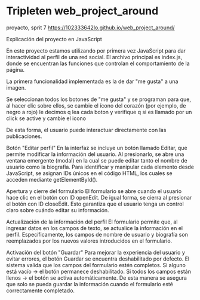 # Tripleten web_project_around
proyacto, sprit 7
https://102333642lo.github.io/web_project_around/

Explicación del proyecto en JavaScript

En este proyecto estamos utilizando por primera vez JavaScript para dar interactividad al perfil de una red social. El archivo principal es index.js, donde se encuentran las funciones que controlan el comportamiento de la página.

La primera funcionalidad implementada es la de dar "me gusta" a una imagen.

Se seleccionan todos los botones de "me gusta" y se programan para que, al hacer clic sobre ellos, se cambie el ícono del corazón (por ejemplo, de negro a rojo) le decimos q lea cada boton y verifique q si es llamado por un click se active y cambie el icono 

De esta forma, el usuario puede interactuar directamente con las publicaciones.

Botón "Editar perfil"
En la interfaz se incluye un botón llamado Editar, que permite modificar la información del usuario.
Al presionarlo, se abre una ventana emergente (modal) en la cual se puede editar tanto el nombre de usuario como la biografía.
Para identificar y manipular cada elemento desde JavaScript, se asignan IDs únicos en el código HTML, los cuales se acceden mediante getElementById().

Apertura y cierre del formulario
El formulario se abre cuando el usuario hace clic en el botón con ID openEdit.
De igual forma, se cierra al presionar el botón con ID closeEdit.
Esto garantiza que el usuario tenga un control claro sobre cuándo editar su información.

Actualización de la información del perfil
El formulario permite que, al ingresar datos en los campos de texto, se actualice la información en el perfil.
Específicamente, los campos de nombre de usuario y biografía son reemplazados por los nuevos valores introducidos en el formulario.

Activación del botón "Guardar"
Para mejorar la experiencia del usuario y evitar errores, el botón Guardar se encuentra deshabilitado por defecto.
El sistema valida que los campos del formulario estén completos.
Si alguno está vacío → el botón permanece deshabilitado.
Si todos los campos están llenos → el botón se activa automáticamente.
De esta manera se asegura que solo se pueda guardar la información cuando el formulario esté correctamente completado.



